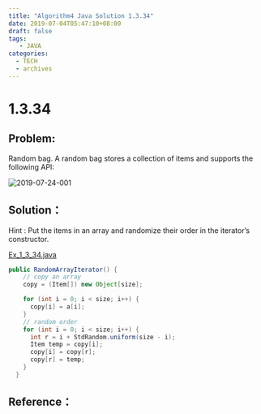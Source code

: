```yaml
---
title: "Algorithm4 Java Solution 1.3.34"
date: 2019-07-04T05:47:10+08:00
draft: false
tags:
   - JAVA
categories:
  - TECH
  - archives
---
```



# 1.3.34

## Problem:

Random bag. A random bag stores a collection of items and supports the following API:

![2019-07-24-001](https://gitee.com/gdhu/prvpic/raw/master/2019-07-24-001.jpg)

## Solution：

Hint : Put the items in an array and randomize their order in the iterator’s constructor.

[Ex_1_3_34.java](./Ex_1_3_34.java)

```java
public RandomArrayIterator() {
    // copy an array
    copy = (Item[]) new Object[size];

    for (int i = 0; i < size; i++) {
      copy[i] = a[i];
    }
    // random order
    for (int i = 0; i < size; i++) {
      int r = i + StdRandom.uniform(size - i);
      Item temp = copy[i];
      copy[i] = copy[r];
      copy[r] = temp;
    }
  }
```

## Reference：


